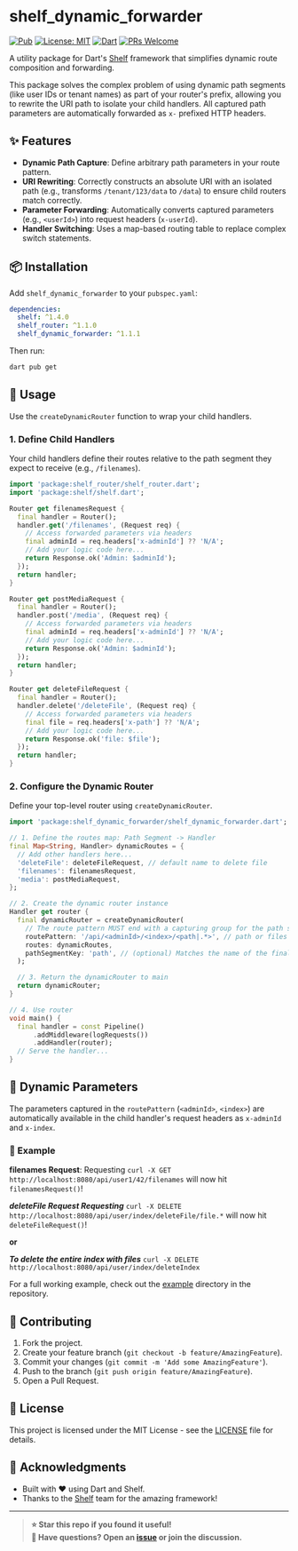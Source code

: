 # shelf_dynamic_forwarder

[![Pub](https://img.shields.io/pub/v/shelf_dynamic_forwarder.svg)](https://pub.dev/packages/shelf_dynamic_forwarder) [![License: MIT](https://img.shields.io/badge/License-MIT-yellow.svg)](https://opensource.org/licenses/MIT) [![Dart](https://img.shields.io/badge/Dart-3.0-blue.svg)](https://dart.dev/) [![PRs Welcome](https://img.shields.io/badge/PRs-welcome-brightgreen.svg)](https://github.com/guibbv2011/shelf_dynamic_forwarder/pulls)

A utility package for Dart's [Shelf](https://pub.dev/packages/shelf) framework that simplifies dynamic route composition and forwarding.

This package solves the complex problem of using dynamic path segments (like user IDs or tenant names) as part of your router's prefix, allowing you to rewrite the URI path to isolate your child handlers. All captured path parameters are automatically forwarded as `x-` prefixed HTTP headers.

## ✨ Features

- **Dynamic Path Capture**: Define arbitrary path parameters in your route pattern.
- **URI Rewriting**: Correctly constructs an absolute URI with an isolated path (e.g., transforms `/tenant/123/data` to `/data`) to ensure child routers match correctly.
- **Parameter Forwarding**: Automatically converts captured parameters (e.g., `<userId>`) into request headers (`x-userId`).
- **Handler Switching**: Uses a map-based routing table to replace complex switch statements.

## 📦 Installation

Add `shelf_dynamic_forwarder` to your `pubspec.yaml`:

```yaml
dependencies:
  shelf: ^1.4.0
  shelf_router: ^1.1.0
  shelf_dynamic_forwarder: ^1.1.1
```

Then run:

```bash
dart pub get
```

## 🚀 Usage

Use the `createDynamicRouter` function to wrap your child handlers.

### 1. Define Child Handlers

Your child handlers define their routes relative to the path segment they expect to receive (e.g., `/filenames`).

```dart
import 'package:shelf_router/shelf_router.dart';
import 'package:shelf/shelf.dart';

Router get filenamesRequest {
  final handler = Router();
  handler.get('/filenames', (Request req) {
    // Access forwarded parameters via headers
    final adminId = req.headers['x-adminId'] ?? 'N/A';
    // Add your logic code here...
    return Response.ok('Admin: $adminId');
  });
  return handler;
}

Router get postMediaRequest {
  final handler = Router();
  handler.post('/media', (Request req) {
    // Access forwarded parameters via headers
    final adminId = req.headers['x-adminId'] ?? 'N/A';
    // Add your logic code here...
    return Response.ok('Admin: $adminId');
  });
  return handler;
}

Router get deleteFileRequest {
  final handler = Router();
  handler.delete('/deleteFile', (Request req) {
    // Access forwarded parameters via headers
    final file = req.headers['x-path'] ?? 'N/A';
    // Add your logic code here...
    return Response.ok('file: $file');
  });
  return handler;
}
```

### 2. Configure the Dynamic Router

Define your top-level router using `createDynamicRouter`.

```dart
import 'package:shelf_dynamic_forwarder/shelf_dynamic_forwarder.dart';

// 1. Define the routes map: Path Segment -> Handler
final Map<String, Handler> dynamicRoutes = {
  // Add other handlers here...
  'deleteFile': deleteFileRequest, // default name to delete file
  'filenames': filenamesRequest,
  'media': postMediaRequest, 
};

// 2. Create the dynamic router instance
Handler get router {
  final dynamicRouter = createDynamicRouter(
    // The route pattern MUST end with a capturing group for the path segment.
    routePattern: '/api/<adminId>/<index>/<path|.*>', // path or files
    routes: dynamicRoutes,
    pathSegmentKey: 'path', // (optional) Matches the name of the final group in routePattern
  );

  // 3. Return the dynamicRouter to main
  return dynamicRouter; 
}

// 4. Use router 
void main() {
  final handler = const Pipeline()
      .addMiddleware(logRequests())
      .addHandler(router);
  // Serve the handler...
}
```

## 🔧 Dynamic Parameters

The parameters captured in the `routePattern` (`<adminId>`, `<index>`) are automatically available in the child handler's request headers as `x-adminId` and `x-index`.

### 📖 Example

**filenames Request**: Requesting `curl -X GET http://localhost:8080/api/user1/42/filenames` will now hit `filenamesRequest()`!

_**deleteFile Request Requesting**_ `curl -X DELETE http://localhost:8080/api/user/index/deleteFile/file.*` will now hit `deleteFileRequest()`!

**or**

_**To delete the entire index with files**_ `curl -X DELETE http://localhost:8080/api/user/index/deleteIndex`

For a full working example, check out the [example](example/) directory in the repository.

## 🤝 Contributing

1. Fork the project.
2. Create your feature branch (`git checkout -b feature/AmazingFeature`).
3. Commit your changes (`git commit -m 'Add some AmazingFeature'`).
4. Push to the branch (`git push origin feature/AmazingFeature`).
5. Open a Pull Request.

## 📄 License

This project is licensed under the MIT License - see the [LICENSE](LICENSE) file for details.

## 🙏 Acknowledgments

- Built with ❤️ using Dart and Shelf.
- Thanks to the [Shelf](https://pub.dev/packages/shelf) team for the amazing framework!

---

> **⭐ Star this repo if you found it useful!**  
> **💬 Have questions? Open an [issue](https://github.com/guibbv2011/shelf_dynamic_forwarder/issues) or join the discussion.**
